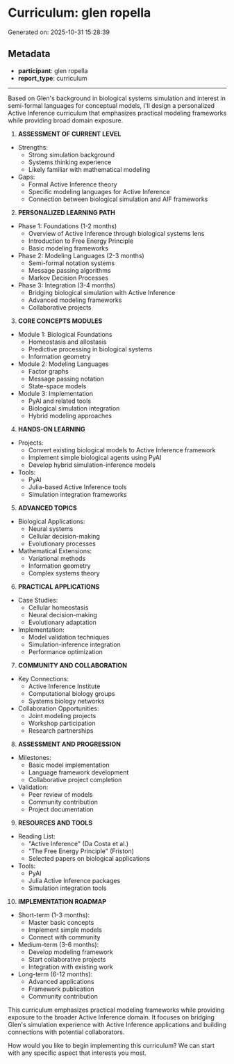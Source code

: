 # Curriculum: glen ropella

Generated on: 2025-10-31 15:28:39

## Metadata

- **participant**: glen ropella
- **report_type**: curriculum

---

Based on Glen's background in biological systems simulation and interest in semi-formal languages for conceptual models, I'll design a personalized Active Inference curriculum that emphasizes practical modeling frameworks while providing broad domain exposure.

1. **ASSESSMENT OF CURRENT LEVEL**
- Strengths:
  * Strong simulation background
  * Systems thinking experience
  * Likely familiar with mathematical modeling
- Gaps:
  * Formal Active Inference theory
  * Specific modeling languages for Active Inference
  * Connection between biological simulation and AIF frameworks

2. **PERSONALIZED LEARNING PATH**
- Phase 1: Foundations (1-2 months)
  * Overview of Active Inference through biological systems lens
  * Introduction to Free Energy Principle
  * Basic modeling frameworks
- Phase 2: Modeling Languages (2-3 months)
  * Semi-formal notation systems
  * Message passing algorithms
  * Markov Decision Processes
- Phase 3: Integration (3-4 months)
  * Bridging biological simulation with Active Inference
  * Advanced modeling frameworks
  * Collaborative projects

3. **CORE CONCEPTS MODULES**
- Module 1: Biological Foundations
  * Homeostasis and allostasis
  * Predictive processing in biological systems
  * Information geometry
- Module 2: Modeling Languages
  * Factor graphs
  * Message passing notation
  * State-space models
- Module 3: Implementation
  * PyAI and related tools
  * Biological simulation integration
  * Hybrid modeling approaches

4. **HANDS-ON LEARNING**
- Projects:
  * Convert existing biological models to Active Inference framework
  * Implement simple biological agents using PyAI
  * Develop hybrid simulation-inference models
- Tools:
  * PyAI
  * Julia-based Active Inference tools
  * Simulation integration frameworks

5. **ADVANCED TOPICS**
- Biological Applications:
  * Neural systems
  * Cellular decision-making
  * Evolutionary processes
- Mathematical Extensions:
  * Variational methods
  * Information geometry
  * Complex systems theory

6. **PRACTICAL APPLICATIONS**
- Case Studies:
  * Cellular homeostasis
  * Neural decision-making
  * Evolutionary adaptation
- Implementation:
  * Model validation techniques
  * Simulation-inference integration
  * Performance optimization

7. **COMMUNITY AND COLLABORATION**
- Key Connections:
  * Active Inference Institute
  * Computational biology groups
  * Systems biology networks
- Collaboration Opportunities:
  * Joint modeling projects
  * Workshop participation
  * Research partnerships

8. **ASSESSMENT AND PROGRESSION**
- Milestones:
  * Basic model implementation
  * Language framework development
  * Collaborative project completion
- Validation:
  * Peer review of models
  * Community contribution
  * Project documentation

9. **RESOURCES AND TOOLS**
- Reading List:
  * "Active Inference" (Da Costa et al.)
  * "The Free Energy Principle" (Friston)
  * Selected papers on biological applications
- Tools:
  * PyAI
  * Julia Active Inference packages
  * Simulation integration tools

10. **IMPLEMENTATION ROADMAP**
- Short-term (1-3 months):
  * Master basic concepts
  * Implement simple models
  * Connect with community
- Medium-term (3-6 months):
  * Develop modeling framework
  * Start collaborative projects
  * Integration with existing work
- Long-term (6-12 months):
  * Advanced applications
  * Framework publication
  * Community contribution

This curriculum emphasizes practical modeling frameworks while providing exposure to the broader Active Inference domain. It focuses on bridging Glen's simulation experience with Active Inference applications and building connections with potential collaborators.

How would you like to begin implementing this curriculum? We can start with any specific aspect that interests you most.